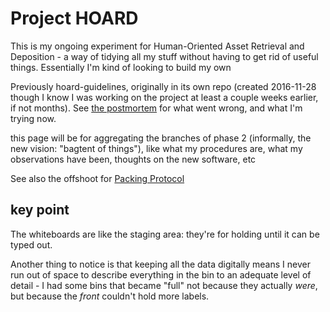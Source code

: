 # Project HOARD

This is my ongoing experiment for Human-Oriented Asset Retrieval and Deposition - a way of tidying all my stuff without having to get rid of useful things. Essentially I'm kind of looking to build my own

Previously hoard-guidelines, originally in its own repo (created 2016-11-28 though I know I was working on the project at least a couple weeks earlier, if not months). See [the postmortem][] for what went wrong, and what I'm trying now.

[the postmortem]: b9978286-79c3-421b-83d5-04ffa016764e.md

this page will be for aggregating the branches of phase 2 (informally, the new vision: "bagtent of things"), like what my procedures are, what my observations have been, thoughts on the new software, etc

See also the offshoot for [Packing Protocol][Baggage]

[Baggage]: b1cc9089-e36b-4727-80f8-911c882d12d6.md

## key point

The whiteboards are like the staging area: they're for holding until it can be typed out.

Another thing to notice is that keeping all the data digitally means I never run out of space to describe everything in the bin to an adequate level of detail - I had some bins that became "full" not because they actually *were*, but because the *front* couldn't hold more labels.
